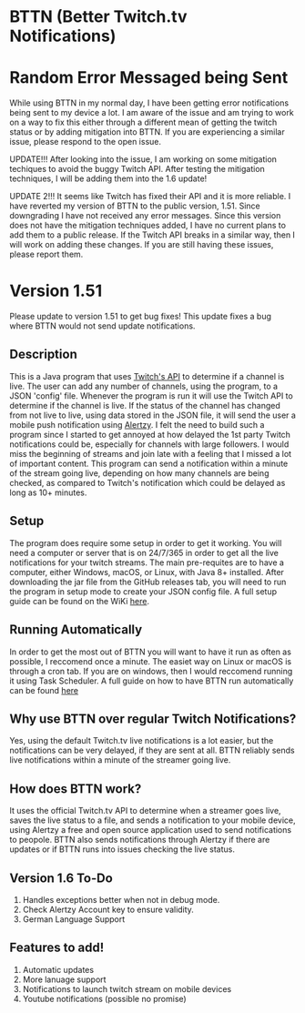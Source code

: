 # BTTN (Better Twitch.tv Notifications)

# Random Error Messaged being Sent
While using BTTN in my normal day, I have been getting error notifications being sent to my device a lot. I am aware of the issue and am trying to work on a way to fix this either through a different mean of getting the twitch status or by adding mitigation into BTTN. If you are experiencing a similar issue, please respond to the open issue.

UPDATE!!! After looking into the issue, I am working on some mitigation techiques to avoid the buggy Twitch API. After testing the mitigation techniques, I will be adding them into the 1.6 update!

UPDATE 2!!! It seems like Twitch has fixed their API and it is more reliable. I have reverted my version of BTTN to the public version, 1.51. Since downgrading I have not received any error messages. Since this version does not have the mitigation techniques added, I have no current plans to add them to a public release. If the Twitch API breaks in a similar way, then I will work on adding these changes. If you are still having these issues, please report them.

# Version 1.51
Please update to version 1.51 to get bug fixes! This update fixes a bug where BTTN would not send update notifications.

## Description
This is a Java program that uses [Twitch's API](https://dev.twitch.tv/docs/api/) to determine if a channel is live. The user can add any number of channels, using the program, to a JSON 'config' file. Whenever the program is run it will use the Twitch API to determine if the channel is live. If the status of the channel has changed from not live to live, using data stored in the JSON file, it will send the user a mobile push notification using [Alertzy](https://alertzy.app). I felt the need to build such a program since I started to get annoyed at how delayed the 1st party Twitch notifications could be, especially for channels with large followers. I would miss the beginning of streams and join late with a feeling that I missed a lot of important content. This program can send a notification within a minute of the stream going live, depending on how many channels are being checked, as compared to Twitch's notification which could be delayed as long as 10+ minutes.

## Setup
The program does require some setup in order to get it working. You will need a computer or server that is on 24/7/365 in order to get all the live notifications for your twitch streams. The main pre-requites are to have a computer, either Windows, macOS, or Linux, with Java 8+ installed. After downloading the jar file from the GitHub releases tab, you will need to run the program in setup mode to create your JSON config file. A full setup guide can be found on the WiKi [here](https://github.com/jnstockley/BTTN/wiki/Getting-Started!).

## Running Automatically
In order to get the most out of BTTN you will want to have it run as often as possible, I reccomend once a minute. The easiet way on Linux or macOS is through a cron tab. If you are on windows, then I would reccomend running it using Task Scheduler. A full guide on how to have BTTN run automatically can be found [here](https://github.com/jnstockley/BTTN/wiki/Running-BTTN-Automatically!)

## Why use BTTN over regular Twitch Notifications?
Yes, using the default Twitch.tv live notifications is a lot easier, but the notifications can be very delayed, if they are sent at all. BTTN reliably sends live notifications within a minute of the streamer going live.

## How does BTTN work?
It uses the official Twitch.tv API to determine when a streamer goes live, saves the live status to a file, and sends a notification to your mobile device, using Alertzy a free and open source application used to send notifications to peopole. BTTN also sends notifications through Alertzy if there are updates or if BTTN runs into issues checking the live status.

## Version 1.6 To-Do
1. Handles exceptions better when not in debug mode.
2. Check Alertzy Account key to ensure validity.
3. German Language Support

## Features to add!
1. Automatic updates
2. More lanuage support
3. Notifications to launch twitch stream on mobile devices
4. Youtube notifications (possible no promise)
